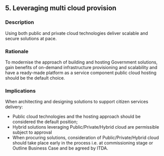 ## 5. Leveraging multi cloud provision

### Description

Using both public and private cloud technologies deliver scalable and secure solutions at pace.

### Rationale

To modernise the approach of building and hosting Government solutions, gain benefits of on-demand
infrastructure provisioning and scalability and have a ready-made platform as a service component public cloud hosting should be the default choice.

### Implications

When architecting and designing solutions to support citizen services delivery:

- Public cloud technologies and the hosting approach should be considered the default position;
- Hybrid solutions leveraging Public/Private/Hybrid cloud are permissible subject to approval
- When procuring solutions, consideration of Public/Private/Hybrid cloud should take place early in the process i.e. at commissioning stage or Outline Business Case and be agreed by ITDA.
